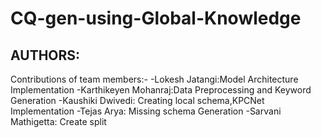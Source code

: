 # CQ-gen-using-Global-Knowledge

## AUTHORS:
Contributions of team members:-
-Lokesh Jatangi:Model Architecture Implementation
-Karthikeyen Mohanraj:Data Preprocessing and Keyword Generation
-Kaushiki Dwivedi: Creating local schema,KPCNet Implementation
-Tejas Arya: Missing schema Generation
-Sarvani Mathigetta: Create split 
